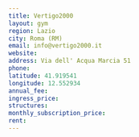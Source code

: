 ```yaml
---
title: Vertigo2000
layout: gym
region: Lazio
city: Roma (RM)
email: info@vertigo2000.it
website: 
address: Via dell' Acqua Marcia 51
phone: 
latitude: 41.919541
longitude: 12.552934
annual_fee: 
ingress_price: 
structures: 
monthly_subscription_price: 
rent: 
---
```


